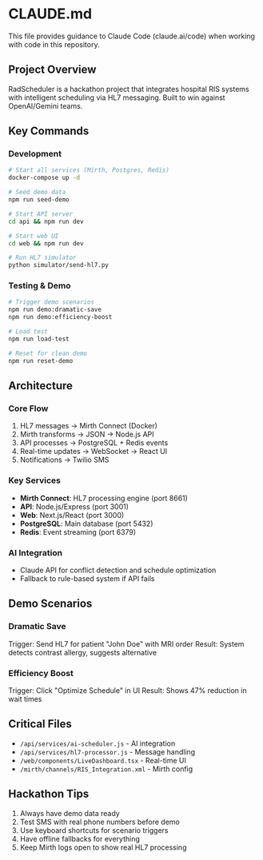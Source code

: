 # CLAUDE.md

This file provides guidance to Claude Code (claude.ai/code) when working with code in this repository.

## Project Overview
RadScheduler is a hackathon project that integrates hospital RIS systems with intelligent scheduling via HL7 messaging. Built to win against OpenAI/Gemini teams.

## Key Commands

### Development
```bash
# Start all services (Mirth, Postgres, Redis)
docker-compose up -d

# Seed demo data
npm run seed-demo

# Start API server
cd api && npm run dev

# Start web UI
cd web && npm run dev

# Run HL7 simulator
python simulator/send-hl7.py
```

### Testing & Demo
```bash
# Trigger demo scenarios
npm run demo:dramatic-save
npm run demo:efficiency-boost

# Load test
npm run load-test

# Reset for clean demo
npm run reset-demo
```

## Architecture

### Core Flow
1. HL7 messages → Mirth Connect (Docker)
2. Mirth transforms → JSON → Node.js API
3. API processes → PostgreSQL + Redis events
4. Real-time updates → WebSocket → React UI
5. Notifications → Twilio SMS

### Key Services
- **Mirth Connect**: HL7 processing engine (port 8661)
- **API**: Node.js/Express (port 3001)
- **Web**: Next.js/React (port 3000)
- **PostgreSQL**: Main database (port 5432)
- **Redis**: Event streaming (port 6379)

### AI Integration
- Claude API for conflict detection and schedule optimization
- Fallback to rule-based system if API fails

## Demo Scenarios

### Dramatic Save
Trigger: Send HL7 for patient "John Doe" with MRI order
Result: System detects contrast allergy, suggests alternative

### Efficiency Boost
Trigger: Click "Optimize Schedule" in UI
Result: Shows 47% reduction in wait times

## Critical Files
- `/api/services/ai-scheduler.js` - AI integration
- `/api/services/hl7-processor.js` - Message handling
- `/web/components/LiveDashboard.tsx` - Real-time UI
- `/mirth/channels/RIS_Integration.xml` - Mirth config

## Hackathon Tips
1. Always have demo data ready
2. Test SMS with real phone numbers before demo
3. Use keyboard shortcuts for scenario triggers
4. Have offline fallbacks for everything
5. Keep Mirth logs open to show real HL7 processing